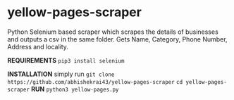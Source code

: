 # yellow-pages-scraper
Python Selenium based scraper which scrapes the details of businesses and outputs a csv in the same folder.
Gets Name, Category, Phone Number, Address and locality.

**REQUIREMENTS**
`pip3 install selenium`

**INSTALLATION**
simply run
`git clone https://github.com/abhishekrai43/yellow-pages-scraper`
`cd yellow-pages-scraper`
**RUN**
`python3 yellow-pages.py`

